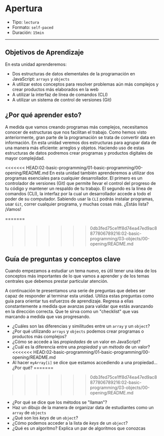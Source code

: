 # Apertura

- Tipo: `lectura`
- Formato: `self-paced`
- Duración: `15min`

***

## Objetivos de Aprendizaje

En esta unidad aprenderemos:

- Dos estructuras de datos elementales de la programación en JavaScript:
  `arrays` y `objects`
- A utilizar estos conceptos para resolver problemas aún más complejos y crear
  productos más elaborados en la web
- A utilizar la interfaz de línea de comandos (CLI)
- A utilizar un sistema de control de versiones (Git)

## ¿Por qué aprender esto?

A medida que vamos creando programas más complejos, necesitamos conocer de
estructuras que nos facilitan el trabajo. Como hemos visto anteriormente, gran
parte de la programación se trata de convertir data en información. En esta
unidad veremos dos estructuras para agrupar data de una manera más eficiente:
arreglos y objetos. Haciendo uso de estas estructuras de datos podremos crear
programas y productos digitales de mayor complejidad.

<<<<<<< HEAD:02-basic-programming/01-basic-programming/00-opening/README.md
En esta unidad también aprenderemos a utilizar dos programas esenciales para
cualquier desarrollador. El primero es un controlador de versiones (Git) que
permite llevar el control del progreso de tu código y mantener un respaldo de
tu trabajo. El segundo es la línea de comandos (CLI), la interfaz por la cual
un desarrollador accede a todo el poder de su computador. Sabiendo usar la
`CLI` podrás instalar programas, usar `Git`, correr cualquier programa, y
muchas cosas más. ¿Estás lista? ¡Vamos!

=======
>>>>>>> 0db3fed75ce1ff8d74ea47ed9ac8877806789216:02-basic-programming/03-objects/00-opening/README.md
## Guía de preguntas y conceptos clave

Cuando empezamos a estudiar un tema nuevo, es útil tener una idea de los
conceptos más importantes de lo que vamos a aprender y de los temas centrales
que debemos prestar particular atención.

A continuación te presentamos una serie de preguntas que debes ser capaz de
responder al terminar esta unidad. Utiliza estas preguntas como guía para
orientar tus esfuerzos de aprendizaje. Regresa a ellas constantemente a medida
que avanzas para validar que estás avanzando en la dirección correcta. Que te
sirva como un "checklist" que vas marcando a medida que vas progresando.

- ¿Cuáles son las diferencias y similitudes entre un `array` y un `object`?
- ¿Por qué utilizando `arrays` y `objects` podemos crear programas o productos
  más complejos?
- ¿Cómo se accede a las _propiedades_ de un valor en JavaScript?
- ¿Cuál es la diferencia entre una _propiedad_ y un _método_ de un valor?
<<<<<<< HEAD:02-basic-programming/01-basic-programming/00-opening/README.md
- Al hacer `myArray[i]` se dice que estamos accediendo a una propiedad...
  ¿Por qué?
=======
>>>>>>> 0db3fed75ce1ff8d74ea47ed9ac8877806789216:02-basic-programming/03-objects/00-opening/README.md
- ¿Por qué se dice que los métodos se "llaman"?
- Haz un dibujo de la manera de organizar data de estudiantes como
  un `array` de `objects`
- ¿Qué son los _keys_ de un `object`?
- ¿Cómo podemos acceder a la lista de _keys_ de un `object`?
- ¿Qué es un algoritmo? Explica un par de algoritmos que conozcas
